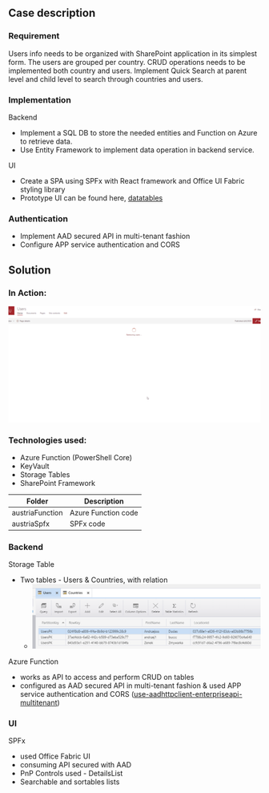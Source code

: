 ## Case description

### Requirement

Users info needs to be organized with SharePoint application in its simplest form. The
users are grouped per country. CRUD operations needs to be implemented both
country and users.
Implement Quick Search at parent level and child level to search through countries and
users.

### Implementation

Backend
* Implement a SQL DB to store the needed entities and Function on Azure to
retrieve data.
* Use Entity Framework to implement data operation in backend service.

UI
* Create a SPA using SPFx with React framework and Office UI Fabric styling
library
* Prototype UI can be found here, [datatables](https://datatables.net/blog/2019-01-11#Server-side-(PHP))

### Authentication
* Implement AAD secured API in multi-tenant fashion
* Configure APP service authentication and CORS

## Solution

### In Action:

![how it works](./assets/preview.gif)  

### Technologies used:
* Azure Function (PowerShell Core)
* KeyVault
* Storage Tables
* SharePoint Framework

Folder|Description
--------|---------
austriaFunction|Azure Function code
austriaSpfx|SPFx code

### Backend
Storage Table
- Two tables - Users & Countries, with relation
    - ![strorage Table example](./assets/STpreview.png)

Azure Function
- works as API to access and perform CRUD on tables
- configured as AAD secured API in multi-tenant fashion & used APP service authentication and CORS ([use-aadhttpclient-enterpriseapi-multitenant](https://docs.microsoft.com/en-us/sharepoint/dev/spfx/use-aadhttpclient-enterpriseapi-multitenant))

### UI
SPFx
- used Office Fabric UI
- consuming API secured with AAD
- PnP Controls used - DetailsList
- Searchable and sortables lists
